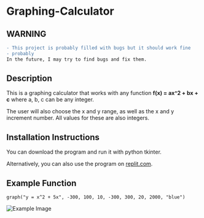 # Graphing-Calculator

## WARNING
```diff
- This project is probably filled with bugs but it should work fine
- probably
In the future, I may try to find bugs and fix them.
```

## Description 
This is a graphing calculator that works with any function **f(x) = ax^2 + bx + c** where a, b, c can be any integer.

The user will also choose the x and y range, as well as the x and y increment number. All values for these are also integers.

## Installation Instructions
You can download the program and run it with python tkinter.

Alternatively, you can also use the program on [replit.com](https://replit.com/@wangj3743/Graphing-Calculator-V2).

## Example Function
`graph("y = x^2 + 5x", -300, 100, 10, -300, 300, 20, 2000, "blue")`

![Example Image](https://wangj3743.repl.co/database/images/graphing-calc.png)
